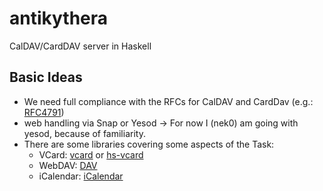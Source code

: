 # antikythera

CalDAV/CardDAV server in Haskell

## Basic Ideas

* We need full compliance with the RFCs for CalDAV and CardDav
(e.g.: [RFC4791][4791])
* web handling via Snap or Yesod -> For now I (nek0) am going with yesod,
because of familiarity.
* There are some libraries covering some aspects of the Task:
	* VCard: [vcard][vcard] or [hs-vcard][hs-vcard]
	* WebDAV: [DAV][DAV]
	* iCalendar: [iCalendar][iCalendar]

[4791]: https://tools.ietf.org/html/rfc4791.html
[vcard]: http://hackage.haskell.org/package/vcard
[hs-vcard]: http://hackage.haskell.org/package/hs-vcard
[DAV]: http://hackage.haskell.org/package/DAV
[iCalendar]: http://hackage.haskell.org/package/iCalendar
